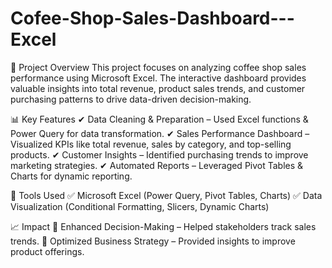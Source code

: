 # Cofee-Shop-Sales-Dashboard---Excel
📌 Project Overview
This project focuses on analyzing coffee shop sales performance using Microsoft Excel. The interactive dashboard provides valuable insights into total revenue, product sales trends, and customer purchasing patterns to drive data-driven decision-making.

📊 Key Features
✔ Data Cleaning & Preparation – Used Excel functions & Power Query for data transformation.
✔ Sales Performance Dashboard – Visualized KPIs like total revenue, sales by category, and top-selling products.
✔ Customer Insights – Identified purchasing trends to improve marketing strategies.
✔ Automated Reports – Leveraged Pivot Tables & Charts for dynamic reporting.

🔧 Tools Used
✅ Microsoft Excel (Power Query, Pivot Tables, Charts)
✅ Data Visualization (Conditional Formatting, Slicers, Dynamic Charts)

📈 Impact
🔹 Enhanced Decision-Making – Helped stakeholders track sales trends.
🔹 Optimized Business Strategy – Provided insights to improve product offerings.


